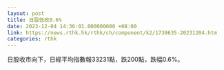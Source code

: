 ```yaml
---
layout: post
title: 日股低收0.6%
date: 2023-12-04 14:36:01.000000000 +08:00
link: https://news.rthk.hk/rthk/ch/component/k2/1730635-20231204.htm
categories: rthk
---
```


日股收市向下，日經平均指數報33231點，跌200點，跌幅0.6%。
